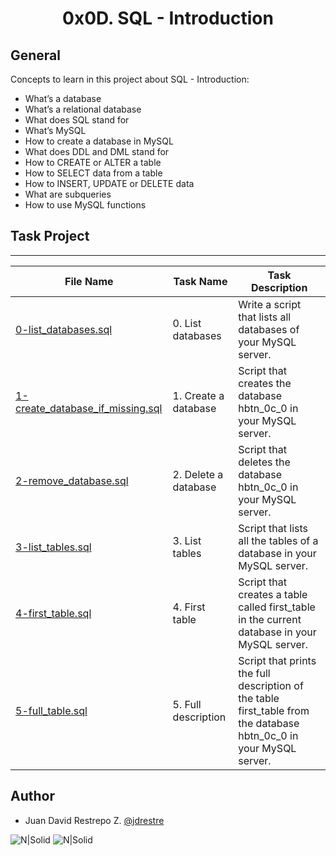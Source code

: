 <h1 align="center">0x0D. SQL - Introduction</h1>


## General

Concepts to learn in this project about SQL - Introduction:

- What’s a database
- What’s a relational database
- What does SQL stand for
- What’s MySQL
- How to create a database in MySQL
- What does DDL and DML stand for
- How to CREATE or ALTER a table
- How to SELECT data from a table
- How to INSERT, UPDATE or DELETE data
- What are subqueries
- How to use MySQL functions

## Task Project
---
File Name|Task Name|Task Description
---|---|---
[0-list_databases.sql](https://github.com/jdrestre/holbertonschool-higher_level_programming/tree/master/0x0D-SQL_introduction/0-list_databases.sql)|0. List databases|Write a script that lists all databases of your MySQL server.
[1-create_database_if_missing.sql](https://github.com/jdrestre/holbertonschool-higher_level_programming/tree/master/0x0D-SQL_introduction/1-create_database_if_missing.sql)|1. Create a database|Script that creates the database hbtn_0c_0 in your MySQL server.
[2-remove_database.sql](https://github.com/jdrestre/holbertonschool-higher_level_programming/tree/master/0x0D-SQL_introduction/2-remove_database.sql)|2. Delete a database|Script that deletes the database hbtn_0c_0 in your MySQL server.
[3-list_tables.sql](https://github.com/jdrestre/holbertonschool-higher_level_programming/tree/master/0x0D-SQL_introduction/3-list_tables.sql)|3. List tables|Script that lists all the tables of a database in your MySQL server.
[4-first_table.sql](https://github.com/jdrestre/holbertonschool-higher_level_programming/tree/master/0x0D-SQL_introduction/4-first_table.sql)|4. First table|Script that creates a table called first_table in the current database in your MySQL server.
[5-full_table.sql](https://github.com/jdrestre/holbertonschool-higher_level_programming/tree/master/0x0D-SQL_introduction/5-full_table.sql)|5. Full description|Script that prints the full description of the table first_table from the database hbtn_0c_0 in your MySQL server.



## Author

- Juan David Restrepo Z. [@jdrestre](https://twitter.com/jdrestre)

![N|Solid](https://www.holbertonschool.com/holberton-logo.png) ![N|Solid](https://intranet.hbtn.io/assets/holberton-logo-coral-27055cb2f875eb10bf3b3942e52a24581bc0667695bdc856d4f08b469b678000.png)
